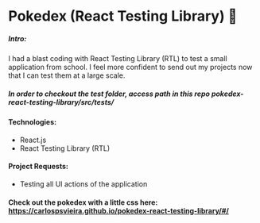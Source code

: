 # Pokedex (React Testing Library) :octopus:

##### Intro:
I had a blast coding with React Testing Library (RTL) to test a small application from school.
I feel more confident to send out my projects now that I can test them at a large scale.

##### In order to checkout the test folder, access path in this repo pokedex-react-testing-library/src/tests/

#### Technologies:
- React.js
- React Testing Library (RTL)

#### Project Requests:
- Testing all UI actions of the application

#### Check out the pokedex with a little css here: https://carlospsvieira.github.io/pokedex-react-testing-library/#/

